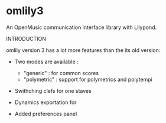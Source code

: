 # omlily3
An OpenMusic communication interface library with Lilypond.

INTRODUCTION

omlily version 3 has a lot more features than the its old version:

- Two modes are available : 
	- "generic"    : for common scores
    - "polymetric" : support for polymetrics and polytempi

- Swithching clefs for one staves

- Dynamics exportation for 

- Added preferences panel
